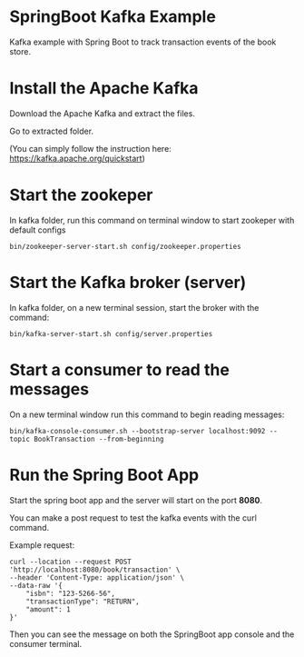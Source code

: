 # SpringBoot Kafka Example
Kafka example with Spring Boot to track transaction events of the book store.

# Install the Apache Kafka
Download the Apache Kafka and extract the files. 

Go to extracted folder.

(You can simply follow the instruction here: https://kafka.apache.org/quickstart)

# Start the zookeper

In kafka folder, run this command on terminal window to start zookeper with default configs
```shell
bin/zookeeper-server-start.sh config/zookeeper.properties
```
# Start the Kafka broker (server)

In kafka folder, on a new terminal session, start the broker with the command:

```shell
bin/kafka-server-start.sh config/server.properties
```

# Start a consumer to read the messages

On a new terminal window run this command to begin reading messages:

```shell
bin/kafka-console-consumer.sh --bootstrap-server localhost:9092 --topic BookTransaction --from-beginning
```

# Run the Spring Boot App

Start the spring boot app and the server will start on the port **8080**. 

You can make a post request to test the kafka events with the curl command.

Example request:

```shell
curl --location --request POST 'http://localhost:8080/book/transaction' \
--header 'Content-Type: application/json' \
--data-raw '{
    "isbn": "123-5266-56",
    "transactionType": "RETURN",
    "amount": 1
}'
```

Then you can see the message on both the SpringBoot app console and the consumer terminal.
